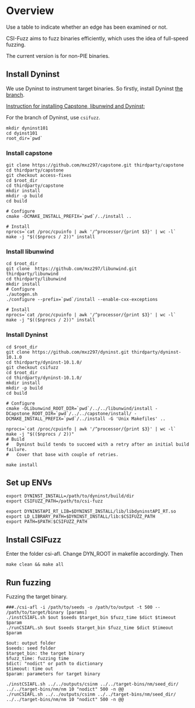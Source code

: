 # Overview
Use a table to indicate whether an edge has been examined or not.

CSI-Fuzz aims to fuzz binaries efficiently, which uses the idea of full-speed fuzzing. 

The current version is for non-PIE binaries.

## Install Dyninst
We use Dyninst to instrument target binaries. So firstly, install Dyninst [the branch](https://github.com/mxz297/dyninst).

[Instruction for installing Capstone, libunwind and Dyninst](https://github.com/iu-parfunc/ShadowGuard/blob/master/bazel.sh); 

For the branch of Dyninst, use `csifuzz`.

```
mkdir dyninst101
cd dyinst101
root_dir=`pwd`
```

### Install capstone

```
git clone https://github.com/mxz297/capstone.git thirdparty/capstone
cd thirdparty/capstone
git checkout access-fixes
cd $root_dir
cd thirdparty/capstone
mkdir install
mkdir -p build
cd build

# Configure
cmake -DCMAKE_INSTALL_PREFIX=`pwd`/../install ..

# Install
nprocs=`cat /proc/cpuinfo | awk '/^processor/{print $3}' | wc -l`
make -j "$(($nprocs / 2))" install
```

### Install libunwind
```
cd $root_dir
git clone  https://github.com/mxz297/libunwind.git thirdparty/libunwind
cd thirdparty/libunwind
mkdir install
# Configure
./autogen.sh
./configure --prefix=`pwd`/install --enable-cxx-exceptions

# Install
nprocs=`cat /proc/cpuinfo | awk '/^processor/{print $3}' | wc -l`
make -j "$(($nprocs / 2))" install
```

### Install Dyninst
```
cd $root_dir
git clone https://github.com/mxz297/dyninst.git thirdparty/dyninst-10.1.0
cd thirdparty/dyninst-10.1.0/
git checkout csifuzz
cd $root_dir
cd thirdparty/dyninst-10.1.0/
mkdir install
mkdir -p build
cd build

# Configure
cmake -DLibunwind_ROOT_DIR=`pwd`/../../libunwind/install -DCapstone_ROOT_DIR=`pwd`/../../capstone/install/ -DCMAKE_INSTALL_PREFIX=`pwd`/../install -G 'Unix Makefiles' ..

nprocs=`cat /proc/cpuinfo | awk '/^processor/{print $3}' | wc -l`
make -j "$(($nprocs / 2))"
# Build
#   Dyninst build tends to succeed with a retry after an initial build failure.
#   Cover that base with couple of retries.

make install
```


## Set up ENVs
```
export DYNINST_INSTALL=/path/to/dyninst/build/dir
export CSIFUZZ_PATH=/path/to/csi-fuzz

export DYNINSTAPI_RT_LIB=$DYNINST_INSTALL/lib/libdyninstAPI_RT.so
export LD_LIBRARY_PATH=$DYNINST_INSTALL/lib:$CSIFUZZ_PATH
export PATH=$PATH:$CSIFUZZ_PATH
```
## Install CSIFuzz
Enter the folder csi-afl.
Change DYN_ROOT in makefile accordingly. Then
```
make clean && make all
```

## Run fuzzing

Fuzzing the target binary.

```
###./csi-afl -i /path/to/seeds -o /path/to/output -t 500 -- /path/to/target/binary [params]
./instCSIAFL.sh $out $seeds $target_bin $fuzz_time $dict $timeout $param
./runCSIAFL.sh $out $seeds $target_bin $fuzz_time $dict $timeout $param
```

    $out: output folder
    $seeds: seed folder
    $target_bin: the target binary
    $fuzz_time: fuzzing time
    $dict: "nodict" or path to dictionary
    $timeout: time out
    $param: parameters for target binary


```
./instCSIAFL.sh ../../outputs/csinm ../../target-bins/nm/seed_dir/ ../../target-bins/nm/nm 10 "nodict" 500 -n @@
./runCSIAFL.sh ../../outputs/csinm ../../target-bins/nm/seed_dir/ ../../target-bins/nm/nm 10 "nodict" 500 -n @@
```